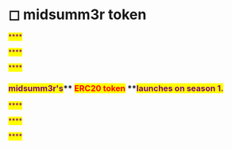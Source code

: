# ◻ midsumm3r token

<mark style="color:purple;">****</mark>

<mark style="color:purple;">****</mark>

<mark style="color:purple;">****</mark>

### <mark style="color:purple;">**midsumm3r's**</mark>** **<mark style="color:red;">**ERC20 token**</mark>** **<mark style="color:purple;">**launches on season 1.**</mark>

<mark style="color:purple;">****</mark>

<mark style="color:purple;">****</mark>

<mark style="color:purple;">****</mark>

